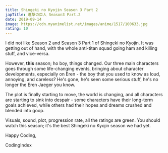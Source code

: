 ```yaml
---
title: Shingeki no Kyojin Season 3 Part 2
japTitle: 進撃の巨人 Season3 Part.2
date: 2019-09-14
image: https://cdn.myanimelist.net/images/anime/1517/100633.jpg
rating: 10
---
```


I did not like Season 2 and Season 3 Part 1 of Shingeki no Kyojin. It was getting out of hand, with the whole anti-titan squad going ham and killing stuff, and vice-versa.

However, **this** season; ho boy, things changed. Our three main characters goes through some life-changing events, bringing about character developments, especially on Eren - the boy that you used to know as loud, annoying, and careless? He's gone, he's seen some serious stuff, he's no longer the Eren Jaeger you know.

The plot is finally starting to move, the world is changing, and all characters are starting to sink into despair - some characters have their long-term goals achieved, while others had their hopes and dreams crushed and blended into goop.

Visuals, sound, plot, progression rate, all the ratings are green. You should watch this season; it's the best Shingeki no Kyojin season we had yet.

Happy Coding,

CodingIndex
